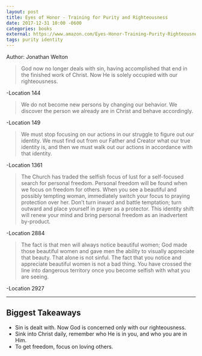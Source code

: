 ```yaml
---
layout: post
title: Eyes of Honor - Training for Purity and Righteousness
date: 2017-12-31 10:00 -0600
categories: books
external: https://www.amazon.com/Eyes-Honor-Training-Purity-Righteousness-ebook/dp/B00817LQKM/ref=tmm_kin_swatch_0?_encoding=UTF8&qid=&sr=
tags: purity identity
---
```

Author: Jonathan Welton

> God now no longer deals with sin, having accomplished that end in the finished work of Christ. Now He is solely occupied with our righteousness.

-Location 144

> We do not become new persons by changing our behavior. We discover the person we already are in Christ and behave accordingly.

-Location 149

> We must stop focusing on our actions in our struggle to figure out our identity. We must find out from our Father and Creator what our true identity is, and then we must walk out our actions in accordance with that identity.

-Location 1361

> The Church has traded the selfish focus of lust for a self-focused search for personal freedom. Personal freedom will be found when we focus on freedom for others. When you see a beautiful and possibly tempting woman, immediately switch your focus to praying protection over her. Don’t turn inward and battle temptation; turn outward and place yourself in prayer as a protector. This identity shift will renew your mind and bring personal freedom as an inadvertent by-product.

-Location 2884

> The fact is that men will always notice beautiful women; God made those beautiful women and gave men the ability to visually appreciate that beauty. That alone is not sinful. The fact that you notice and appreciate beautiful women is not a bad thing. You have crossed the line into dangerous territory once you become selfish with what you are seeing.

-Location 2927

---

## Biggest Takeaways

* Sin is dealt with. Now God is concerned only with our righteousness.
* Sink into Christ daily, remember who He is in you, and who you are in Him.
* To get freedom, focus on loving others.
